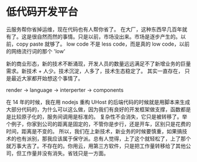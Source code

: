 # 低代码开发平台

云服务帮你省掉运维，现在代码也有人帮你省了。
在大厂，这种东西早几百年就有了。这是很自然而然的事情。只是以前，市场没出来。市场是逐步产生的。以前，copy paste 就够了。
low code 不是 less code，而是真的 low code，以前的网络流行词的那个 'low'

新的商业形态，新的技术不断涌现，开发人员的数量远远满足不了新增业务的巨量需求。新技术 + 人少。技术沉淀，人多了，技术生态稳定了。
其实一直存在， 只是最近大家都开始想这个事情了。

render -> language -> interperter -> components

在 14 年的时候，我在用 nodejs 重构 UHost 的后端代码的时候就是用脚本来生成大部分代码的，为什么可以这么做，因为我们有良好的开发框架做支撑，函数都是是比较原子化的，服务间调用是标准的。
复杂性不会消失，它只是被转移了。举个例子，你家到公司的距离是固定的，不管你是步行，还是开车，区别只是花费的时间，距离是不变的。
所以，我们在上新技术，新业务的时候要慎重，如果搞技术的也有派别，那我应该属于保守派。总有人觉得，上了这个就轻松了，上了那个就万事大吉了。不存在的。你用云，用第三方软件，只是把工作量转移给了其他公司，但工作量并没有消失。省钱只是一方面。
